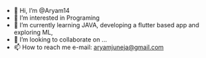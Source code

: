 - 👋 Hi, I’m @Aryam14
- 👀 I’m interested in Programing
- 🌱 I’m currently learning JAVA, developing a flutter based app and exploring ML, 
- 💞️ I’m looking to collaborate on ...
- 📫 How to reach me e-mail: aryamjuneja@gmail.com

<!---
Aryam14/Aryam14 is a ✨ special ✨ repository because its `README.md` (this file) appears on your GitHub profile.
You can click the Preview link to take a look at your changes.
--->

